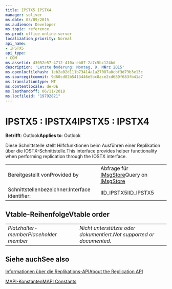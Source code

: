 ```yaml
---
title: IPSTX5 IPSTX4
manager: soliver
ms.date: 03/09/2015
ms.audience: Developer
ms.topic: reference
ms.prod: office-online-server
localization_priority: Normal
api_name:
- IPSTX5
api_type:
- COM
ms.assetid: 43052e57-4712-410a-eb07-2a7c5bc124bd
description: 'Letzte �nderung: Montag, 9. M�rz 2015'
ms.openlocfilehash: 1eb2a02d111b73414a1a27087a0cbf3d73b3e13c
ms.sourcegitcommit: 9d60cd82b5413446e5bc8ace2cd689f683fb41a7
ms.translationtype: MT
ms.contentlocale: de-DE
ms.lasthandoff: 06/11/2018
ms.locfileid: "19792821"
---
```

# <a name="ipstx5--ipstx4"></a><span data-ttu-id="6fd5a-103">IPSTX5 : IPSTX4</span><span class="sxs-lookup"><span data-stu-id="6fd5a-103">IPSTX5 : IPSTX4</span></span>

  
  
<span data-ttu-id="6fd5a-104">**Betrifft**: Outlook</span><span class="sxs-lookup"><span data-stu-id="6fd5a-104">**Applies to**: Outlook</span></span> 
  
<span data-ttu-id="6fd5a-105">Diese Schnittstelle stellt Hilfsfunktionen beim Ausführen einer Replikation über die IOSTX-Schnittstelle.</span><span class="sxs-lookup"><span data-stu-id="6fd5a-105">This interface provides helper functionality when performing replication through the IOSTX interface.</span></span>
  
|||
|:-----|:-----|
|<span data-ttu-id="6fd5a-106">Bereitgestellt von</span><span class="sxs-lookup"><span data-stu-id="6fd5a-106">Provided by</span></span>  <br/> |<span data-ttu-id="6fd5a-107">Abfrage für [IMsgStore](imsgstoreimapiprop.md)</span><span class="sxs-lookup"><span data-stu-id="6fd5a-107">Query on [IMsgStore](imsgstoreimapiprop.md)</span></span> <br/> |
|<span data-ttu-id="6fd5a-108">Schnittstellenbezeichner:</span><span class="sxs-lookup"><span data-stu-id="6fd5a-108">Interface identifier:</span></span>  <br/> |<span data-ttu-id="6fd5a-109">IID_IPSTX5</span><span class="sxs-lookup"><span data-stu-id="6fd5a-109">IID_IPSTX5</span></span>  <br/> |
   
## <a name="vtable-order"></a><span data-ttu-id="6fd5a-110">Vtable-Reihenfolge</span><span class="sxs-lookup"><span data-stu-id="6fd5a-110">Vtable order</span></span>

|||
|:-----|:-----|
| <span data-ttu-id="6fd5a-111">*Platzhalter-member*</span><span class="sxs-lookup"><span data-stu-id="6fd5a-111">*Placeholder member*</span></span>  <br/> | <span data-ttu-id="6fd5a-112">*Nicht unterstützte oder dokumentiert.*</span><span class="sxs-lookup"><span data-stu-id="6fd5a-112">*Not supported or documented.*</span></span>  <br/> |
   
## <a name="see-also"></a><span data-ttu-id="6fd5a-113">Siehe auch</span><span class="sxs-lookup"><span data-stu-id="6fd5a-113">See also</span></span>



[<span data-ttu-id="6fd5a-114">Informationen über die Replikations-API</span><span class="sxs-lookup"><span data-stu-id="6fd5a-114">About the Replication API</span></span>](about-the-replication-api.md)
  
[<span data-ttu-id="6fd5a-115">MAPI-Konstanten</span><span class="sxs-lookup"><span data-stu-id="6fd5a-115">MAPI Constants</span></span>](mapi-constants.md)

